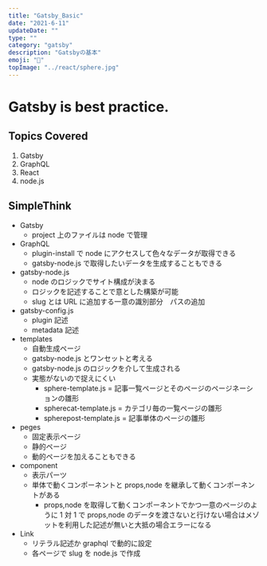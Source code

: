```yaml
---
title: "Gatsby_Basic"
date: "2021-6-11"
updateDate: ""
type: ""
category: "gatsby"
description: "Gatsbyの基本"
emoji: "🍃"
topImage: "../react/sphere.jpg"
---
```


# Gatsby is best practice.

## Topics Covered

1. Gatsby
2. GraphQL
3. React
4. node.js

## SimpleThink

- Gatsby
  - project 上のファイルは node で管理
- GraphQL
  - plugin-install で node にアクセスして色々なデータが取得できる
  - gatsby-node.js で取得したいデータを生成することもできる
- gatsby-node.js
  - node のロジックでサイト構成が決まる
  - ロジックを記述することで意とした構築が可能
  - slug とは URL に追加する一意の識別部分　パスの追加
- gatsby-config.js
  - plugin 記述
  - metadata 記述
- templates
  - 自動生成ページ
  - gatsby-node.js とワンセットと考える
  - gatsby-node.js のロジックを介して生成される
  - 実態がないので捉えにくい
    - sphere-template.js = 記事一覧ページとそのページのページネーションの雛形
    - spherecat-template.js = カテゴリ毎の一覧ページの雛形
    - spherepost-template.js = 記事単体のページの雛形
- peges
  - 固定表示ページ
  - 静的ページ
  - 動的ページを加えることもできる
- component
  - 表示パーツ
  - 単体で動くコンポーネントと props,node を継承して動くコンポーネントがある
    - props,node を取得して動くコンポーネントでかつ一意のページのように 1 対 1 で props,node のデータを渡さないと行けない場合はメゾットを利用した記述が無いと大抵の場合エラーになる
- Link
  - リテラル記述か graphql で動的に設定
  - 各ページで slug を node.js で作成


